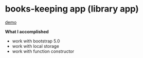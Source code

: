 # books-keeping app (library app)
[demo](https://nguyen-thanh-luan-github.github.io/library.github.io/) 

**What I accomplished**

- work with bootstrap 5.0
- work with local storage
- work with function constructor
